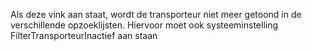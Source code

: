 Als deze vink aan staat, wordt de transporteur niet meer getoond in de verschillende opzoeklijsten. Hiervoor moet ook systeeminstelling FilterTransporteurInactief aan staan